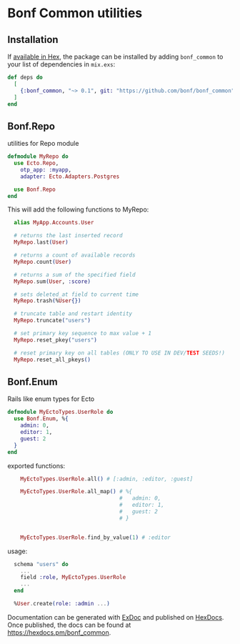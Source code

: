# Bonf Common utilities


## Installation

If [available in Hex](https://hex.pm/docs/publish), the package can be installed
by adding `bonf_common` to your list of dependencies in `mix.exs`:

```elixir
def deps do
  [
    {:bonf_common, "~> 0.1", git: "https://github.com/bonf/bonf_common", branch: "master"}
  ]
end
```


## Bonf.Repo

utilities for Repo module

```elixir
defmodule MyRepo do
  use Ecto.Repo,
    otp_app: :myapp,
    adapter: Ecto.Adapters.Postgres

  use Bonf.Repo
end
```

This will add the following functions to MyRepo:

```elixir
  alias MyApp.Accounts.User

  # returns the last inserted record
  MyRepo.last(User)

  # returns a count of available records
  MyRepo.count(User)

  # returns a sum of the specified field
  MyRepo.sum(User, :score)

  # sets deleted_at field to current time
  MyRepo.trash(%User{})

  # truncate table and restart identity
  MyRepo.truncate("users")

  # set primary key sequence to max value + 1
  MyRepo.reset_pkey("users")

  # reset primary key on all tables (ONLY TO USE IN DEV/TEST SEEDS!)
  MyRepo.reset_all_pkeys()
```


## Bonf.Enum

Rails like enum types for Ecto

```elixir
defmodule MyEctoTypes.UserRole do
  use Bonf.Enum, %{
    admin: 0,
    editor: 1,
    guest: 2
  }
end
```

exported functions:

```elixir
    MyEctoTypes.UserRole.all() # [:admin, :editor, :guest]

    MyEctoTypes.UserRole.all_map() # %{
                                   #   admin: 0,
                                   #   editor: 1,
                                   #   guest: 2
                                   # }


    MyEctoTypes.UserRole.find_by_value(1) # :editor

```


usage:

```elixir
  schema "users" do
    ...
    field :role, MyEctoTypes.UserRole
    ...
  end

  %User.create(role: :admin ...)
```


Documentation can be generated with [ExDoc](https://github.com/elixir-lang/ex_doc)
and published on [HexDocs](https://hexdocs.pm). Once published, the docs can
be found at <https://hexdocs.pm/bonf_common>.

